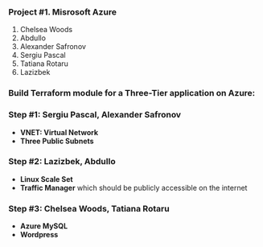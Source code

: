 ### Project #1. Misrosoft Azure

1. Chelsea Woods
2. Abdullo
3. Alexander Safronov
4. Sergiu Pascal
5. Tatiana Rotaru
6. Lazizbek

### Build Terraform module for a Three-Tier application on Azure:

### Step #1: Sergiu Pascal, Alexander Safronov

- **VNET: Virtual Network**
- **Three Public Subnets**

### Step #2: Lazizbek, Abdullo

- **Linux Scale Set**
- **Traffic Manager** which should be publicly accessible on the internet

### Step #3: Chelsea Woods, Tatiana Rotaru

- **Azure MySQL**
- **Wordpress**